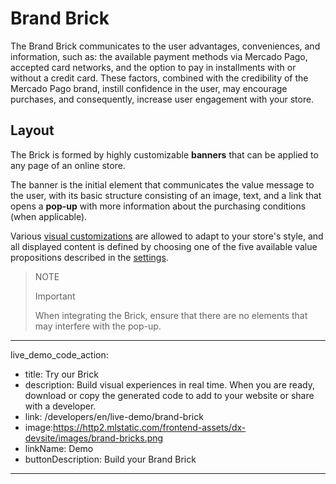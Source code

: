 # Brand Brick

The Brand Brick communicates to the user advantages, conveniences, and information, such as: the available payment methods via Mercado Pago, accepted card networks, and the option to pay in installments with or without a credit card. These factors, combined with the credibility of the Mercado Pago brand, instill confidence in the user, may encourage purchases, and consequently, increase user engagement with your store.

## Layout

The Brick is formed by highly customizable **banners** that can be applied to any page of an online store.

The banner is the initial element that communicates the value message to the user, with its basic structure consisting of an image, text, and a link that opens a **pop-up** with more information about the purchasing conditions (when applicable).

Various [visual customizations](/developers/en/docs/checkout-bricks/brand-brick/visual-customizations) are allowed to adapt to your store's style, and all displayed content is defined by choosing one of the five available value propositions described in the [settings](/developers/en/docs/checkout-bricks/brand-brick/settings/default-rendering).

> NOTE
>
> Important
>
> When integrating the Brick, ensure that there are no elements that may interfere with the pop-up.

---
live_demo_code_action:
  - title: Try our Brick
  - description: Build visual experiences in real time. When you are ready, download or copy the generated code to add to your website or share with a developer.
  - link: /developers/en/live-demo/brand-brick
  - image:https://http2.mlstatic.com/frontend-assets/dx-devsite/images/brand-bricks.png
  - linkName: Demo
  - buttonDescription: Build your Brand Brick
---
